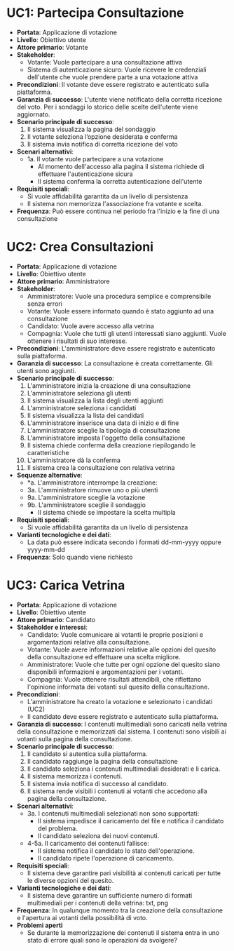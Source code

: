 # UC1: Partecipa Consultazione
- **Portata**: Applicazione di votazione
- **Livello**: Obiettivo utente
- **Attore primario**: Votante
- **Stakeholder**:
  - Votante: Vuole partecipare a una consultazione attiva
  - Sistema di autenticazione sicuro: Vuole ricevere le credenziali dell'utente che vuole prendere parte a una votazione attiva
- **Precondizioni**: Il votante deve essere registrato e autenticato sulla piattaforma.
- **Garanzia di successo**: L'utente viene notificato della corretta ricezione del voto. Per i sondaggi lo storico delle scelte dell'utente viene aggiornato.
- **Scenario principale di successo**:
  1. Il sistema visualizza la pagina del sondaggio
  2. Il votante seleziona l’opzione desiderata e conferma
  3. Il sistema invia notifica di corretta ricezione del voto
- **Scenari alternativi**:
  - 1a. Il votante vuole partecipare a una votazione
    - Al momento dell'accesso alla pagina il sistema richiede di effettuare l'autenticazione sicura
    - Il sistema conferma la corretta autenticazione dell'utente
- **Requisiti speciali**:
  - Si vuole affidabilità garantita da un livello di persistenza
  - Il sistema non memorizza l'associazione fra votante e scelta.
- **Frequenza**: Può essere continua nel periodo fra l'inizio e la fine di una consultazione
# UC2: Crea Consultazioni
- **Portata**: Applicazione di votazione
- **Livello**: Obiettivo utente
- **Attore primario**: Amministratore
- **Stakeholder**:
  - Amministratore: Vuole una procedura semplice e comprensibile senza errori
  - Votante: Vuole essere informato quando è stato aggiunto ad una consultazione
  - Candidato: Vuole avere accesso alla vetrina
  - Compagnia: Vuole che tutti gli utenti interessati siano aggiunti. Vuole ottenere i risultati di suo interesse.
- **Precondizioni**: L'amministratore deve essere registrato e autenticato sulla piattaforma.
- **Garanzia di successo**: La consultazione è creata correttamente. Gli utenti sono aggiunti.
- **Scenario principale di successo**:
  1. L'amministratore inizia la creazione di una consultazione
  2. L'amministratore seleziona gli utenti
  3. Il sistema visualizza la lista degli utenti aggiunti
  4. L'amministratore seleziona i candidati
  5. Il sistema visualizza la lista dei candidati
  6. L'amministratore inserisce una data di inizio e di fine
  7. L'amministratore sceglie la tipologia di consultazione
  8. L'amministratore imposta l'oggetto della consultazione
  9. Il sistema chiede conferma della creazione riepilogando le caratteristiche
  10. L'amministratore dà la conferma
  11. Il sistema crea la consultazione con relativa vetrina
- **Sequenze alternative**:
  - *a. L'amministratore interrompe la creazione:
  - 3a.  L'amministratore rimuove uno o più utenti
  - 9a. L'amministratore sceglie la votazione
  - 9b. L'amministratore sceglie il sondaggio
      - Il sistema chiede se impostare la scelta multipla
- **Requisiti speciali**:
  - Si vuole affidabilità garantita da un livello di persistenza
- **Varianti tecnologiche e dei dati**:
  - La data può essere indicata secondo i formati dd-mm-yyyy oppure yyyy-mm-dd
- **Frequenza**: Solo quando viene richiesto
# UC3: Carica Vetrina
* **Portata**: Applicazione di votazione
* **Livello**: Obiettivo utente
* **Attore primario**: Candidato
* **Stakeholder e interessi**:
   * Candidato: Vuole comunicare ai votanti le proprie posizioni e argomentazioni relative alla consultazione.
   * Votante: Vuole avere informazioni relative alle opzioni del quesito della consultazione ed effettuare una scelta migliore.
   * Amministratore: Vuole che tutte per ogni opzione del quesito siano disponibili informazioni e argomentazioni per i votanti.
   * Compagnia: Vuole ottenere risultati attendibili, che riflettano l'opinione informata dei votanti sul quesito della consultazione.
* **Precondizioni**:
  * L'amministratore ha creato la votazione e selezionato i candidati (UC2)
  * Il candidato deve essere registrato e autenticato sulla piattaforma.
* **Garanzia di successo**: I contenuti multimediali sono caricati nella vetrina della consultazione e memorizzati dal sistema. I contenuti sono visibili ai votanti sulla pagina della consultazione.
* **Scenario principale di successo**:
   1. Il candidato si autentica sulla piattaforma.
   2. Il candidato raggiunge la pagina della consultazione
   3. Il candidato seleziona i contenuti multimediali desiderati e li carica.
   4. Il sistema memorizza i contenuti.
   5. Il sistema invia notifica di successo al candidato.
   6. Il sistema rende visibili i contenuti ai votanti che accedono alla pagina della consultazione.
* **Scenari alternativi**:
  - 3a. I contenuti multimediali selezionati non sono supportati:
      * Il sistema impedisce il caricamento del file e notifica il candidato del problema.
      * Il candidato seleziona dei nuovi contenuti.
  - 4-5a. Il caricamento dei contenuti fallisce:
      * Il sistema notifica il candidato lo stato dell'operazione.
      * Il candidato ripete l'operazione di caricamento.
* **Requisiti speciali**:
   * Il sistema deve garantire pari visibilità ai contenuti caricati per tutte le diverse opzioni del quesito.
* **Varianti tecnologiche e dei dati**:
   * Il sistema deve garantire un sufficiente numero di formati multimediali per i contenuti della vetrina: txt, png
* **Frequenza**: In qualunque momento tra la creazione della consultazione e l'apertura ai votanti della possibilità di voto.
* **Problemi aperti** 
  *  Se durante la memorizzazione dei contenuti il sistema entra in uno stato di errore quali sono le operazioni da svolgere?